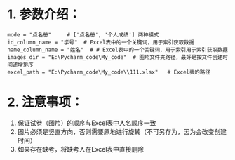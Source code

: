# 1. 参数介绍：

    mode = "点名册"     # ['点名册', '个人成绩'] 两种模式
    id_column_name = "学号"  # Excel表中的一个关键词，用于索引获取数据
    name_column_name = "姓名"  # # Excel表中的一个关键词，用于索引用于索引获取数据
    images_dir = "E:\Pycharm_code\My_code"  # 图片文件夹路径，最好是按文件创建时间递增排序
    excel_path = "E:\Pycharm_code\My_code\\111.xlsx"   # Excel表的路径

# 2. 注意事项：
1. 保证试卷（图片）的顺序与Excel表中人名顺序一致
2. 图片必须是竖直方向，否则需要原地进行旋转（不可另存为，因为会改变创建时间）
3. 如果存在缺考，将缺考人在Excel表中直接删除
